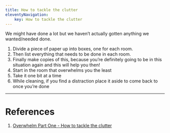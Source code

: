 ```yaml
---
title: How to tackle the clutter
eleventyNavigation:
	key: How to tackle the clutter
---
```


We might have done a lot but we haven’t actually gotten anything we wanted/needed done.

1. Divide a piece of paper up into boxes, one for each room.
2. Then list everything that needs to be done in each room.
3. Finally make copies of this, because you’re definitely going to be in this situation again and this will help you then!
4. Start in the room that overwhelms you the least
5. Take it one bit at a time
6. While cleaning, if you find a distraction place it aside to come back to once you’re done

---

# References

1. [Overwhelm Part One - How to tackle the clutter](https://www.youtube.com/watch?v=7TGWeblZ0c8)
